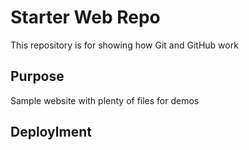 # Starter Web Repo

This repository is for showing how Git and GitHub work

## Purpose

Sample website with plenty of files for demos

## Deploylment